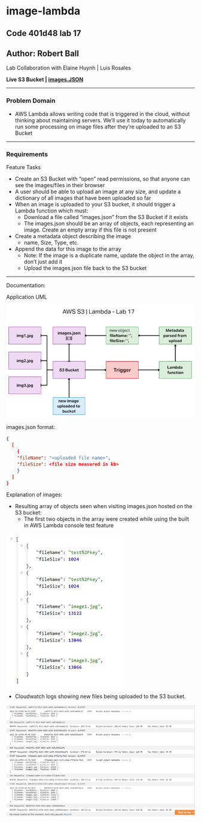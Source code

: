 # image-lambda

## Code 401d48 lab 17

## Author: Robert Ball

Lab Collaboration with Elaine Huynh | Luis Rosales

**Live S3 Bucket | [images.JSON](https://rdball-lab17bucket.s3.us-west-2.amazonaws.com/images.json)**

---

### Problem Domain

* AWS Lambda allows writing code that is triggered in the cloud, without thinking about maintaining servers. We’ll use it today to automatically run some processing on image files after they’re uploaded to an S3 Bucket

---

### Requirements

Feature Tasks

* Create an S3 Bucket with “open” read permissions, so that anyone can see the images/files in their browser
* A user should be able to upload an image at any size, and update a dictionary of all images that have been uploaded so far
* When an image is uploaded to your S3 bucket, it should trigger a Lambda function which must:
  * Download a file called “images.json” from the S3 Bucket if it exists
  * The images.json should be an array of objects, each representing an image. Create an empty array if this file is not present
* Create a metadata object describing the image
  * name, Size, Type, etc.
* Append the data for this image to the array
  * Note: If the image is a duplicate name, update the object in the array, don’t just add it
  * Upload the images.json file back to the S3 bucket

---

Documentation:

Application UML

![UML lab17](./assets/lab17UML.jpg)

images.json format:

```JSON
{
  [ 
    {
    "fileName": "<uploaded file name>",
    "fileSize": <file size measured in kb>
    }
  ]
}
```

Explanation of images:

* Resulting array of objects seen when visiting images.json hosted on the S3 bucket:
  * The first two objects in the array were created while using the built in AWS Lambda console test feature

![Bucket images.JSON](./assets/imagesJason.jpg)

* Cloudwatch logs showing new files being uploaded to the S3 bucket.

![Cloudwatch Logs](./assets/cloudwatch.jpg)
